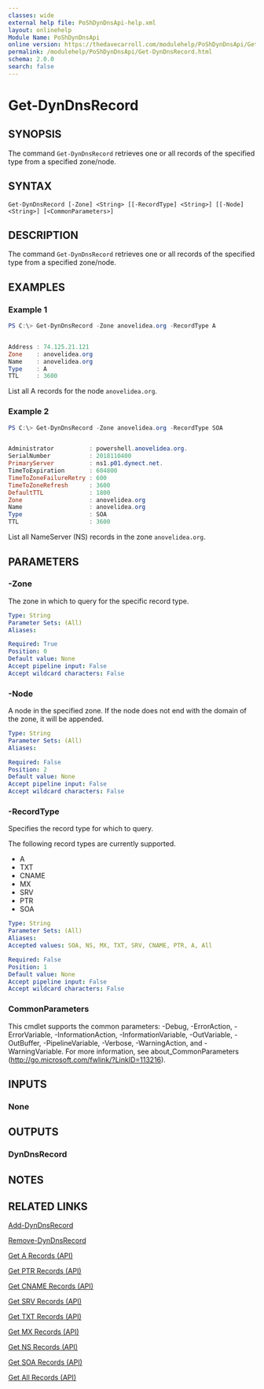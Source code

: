 ```yaml
---
classes: wide
external help file: PoShDynDnsApi-help.xml
layout: onlinehelp
Module Name: PoShDynDnsApi
online version: https://thedavecarroll.com/modulehelp/PoShDynDnsApi/Get-DynDnsRecord.html
permalink: /modulehelp/PoShDynDnsApi/Get-DynDnsRecord.html
schema: 2.0.0
search: false
---
```


# Get-DynDnsRecord

## SYNOPSIS
The command `Get-DynDnsRecord` retrieves one or all records of the specified type from a specified zone/node.

## SYNTAX

```
Get-DynDnsRecord [-Zone] <String> [[-RecordType] <String>] [[-Node] <String>] [<CommonParameters>]
```

## DESCRIPTION
The command `Get-DynDnsRecord` retrieves one or all records of the specified type from a specified zone/node.

## EXAMPLES

### Example 1
```powershell
PS C:\> Get-DynDnsRecord -Zone anovelidea.org -RecordType A


Address : 74.125.21.121
Zone    : anovelidea.org
Name    : anovelidea.org
Type    : A
TTL     : 3600
```

List all A records for the node `anovelidea.org`.

### Example 2
```powershell
PS C:\> Get-DynDnsRecord -Zone anovelidea.org -RecordType SOA


Administrator          : powershell.anovelidea.org.
SerialNumber           : 2018110400
PrimaryServer          : ns1.p01.dynect.net.
TimeToExpiration       : 604800
TimeToZoneFailureRetry : 600
TimeToZoneRefresh      : 3600
DefaultTTL             : 1800
Zone                   : anovelidea.org
Name                   : anovelidea.org
Type                   : SOA
TTL                    : 3600
```

List all NameServer (NS) records in the zone `anovelidea.org`.

## PARAMETERS

### -Zone
The zone in which to query for the specific record type.

```yaml
Type: String
Parameter Sets: (All)
Aliases:

Required: True
Position: 0
Default value: None
Accept pipeline input: False
Accept wildcard characters: False
```

### -Node
A node in the specified zone. If the node does not end with the domain of the zone, it will be appended.

```yaml
Type: String
Parameter Sets: (All)
Aliases:

Required: False
Position: 2
Default value: None
Accept pipeline input: False
Accept wildcard characters: False
```

### -RecordType
Specifies the record type for which to query.

The following record types are currently supported.

* A
* TXT
* CNAME
* MX
* SRV
* PTR
* SOA

```yaml
Type: String
Parameter Sets: (All)
Aliases:
Accepted values: SOA, NS, MX, TXT, SRV, CNAME, PTR, A, All

Required: False
Position: 1
Default value: None
Accept pipeline input: False
Accept wildcard characters: False
```

### CommonParameters
This cmdlet supports the common parameters: -Debug, -ErrorAction, -ErrorVariable, -InformationAction, -InformationVariable, -OutVariable, -OutBuffer, -PipelineVariable, -Verbose, -WarningAction, and -WarningVariable. For more information, see about_CommonParameters (http://go.microsoft.com/fwlink/?LinkID=113216).

## INPUTS

### None

## OUTPUTS

### DynDnsRecord

## NOTES

## RELATED LINKS

[Add-DynDnsRecord](https://thedavecarroll.com/modulehelp/PoShDynDnsApi/Add-DynDnsRecord.html)

[Remove-DynDnsRecord](https://thedavecarroll.com/modulehelp/PoShDynDnsApi/Remove-DynDnsRecord.html)

[Get A Records (API)](https://help.dyn.com/get-a-records-api/)

[Get PTR Records (API)](https://help.dyn.com/get-ptr-records-api/)

[Get CNAME Records (API)](https://help.dyn.com/get-cname-records-api/)

[Get SRV Records (API)](https://help.dyn.com/get-srv-records-api/)

[Get TXT Records (API)](https://help.dyn.com/get-txt-records-api/)

[Get MX Records (API)](https://help.dyn.com/get-mx-records-api/)

[Get NS Records (API)](https://help.dyn.com/get-ns-records-api/)

[Get SOA Records (API)](https://help.dyn.com/get-soa-records-api/)

[Get All Records (API)](https://help.dyn.com/get-all-records-api/)